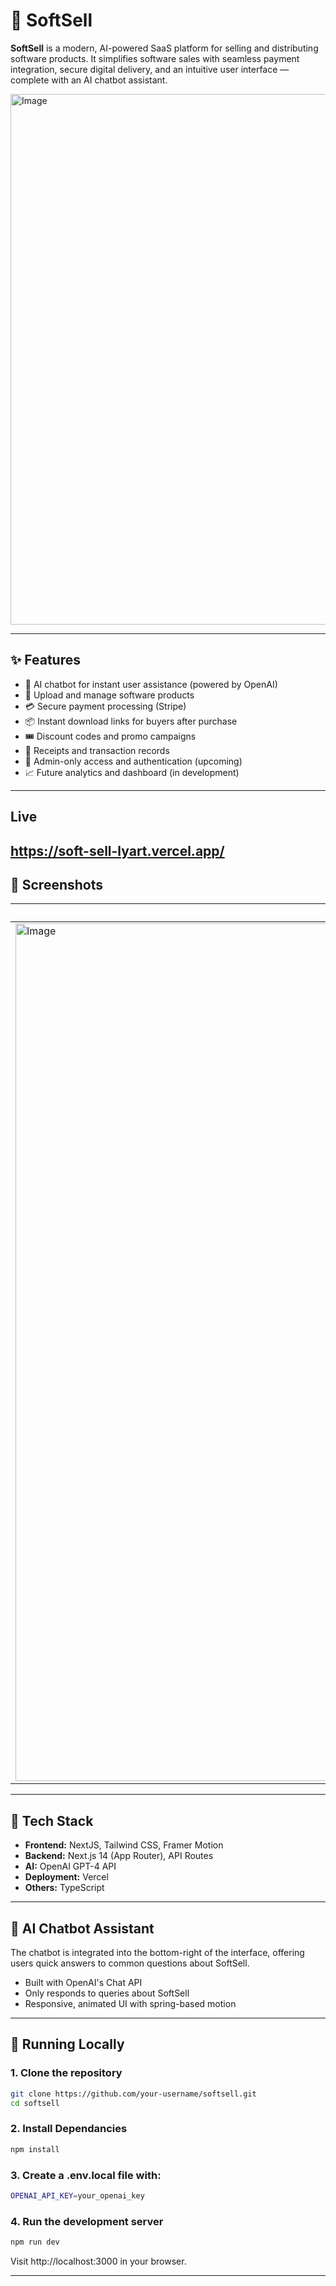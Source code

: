 # 🚀 SoftSell

**SoftSell** is a modern, AI-powered SaaS platform for selling and distributing software products. It simplifies software sales with seamless payment integration, secure digital delivery, and an intuitive user interface — complete with an AI chatbot assistant.

<img width="849" alt="Image" src="https://github.com/user-attachments/assets/5ec426d2-994f-45c6-95ab-0684961d4e04" />

---

## ✨ Features

- 🤖 AI chatbot for instant user assistance (powered by OpenAI)
- 💾 Upload and manage software products
- 💳 Secure payment processing (Stripe)
- 📦 Instant download links for buyers after purchase
- 🎟️ Discount codes and promo campaigns
- 🧾 Receipts and transaction records
- 🔐 Admin-only access and authentication (upcoming)
- 📈 Future analytics and dashboard (in development)

---
## Live
https://soft-sell-lyart.vercel.app/
---

## 📸 Screenshots

| Homepage |
|---------|
|<img width="1372" alt="Image" src="https://github.com/user-attachments/assets/526f6871-5d4f-4f95-a37d-42b1e9d4c3b0" /> |

---

## 🧰 Tech Stack

- **Frontend:** NextJS, Tailwind CSS, Framer Motion
- **Backend:** Next.js 14 (App Router), API Routes
- **AI:** OpenAI GPT-4 API
- **Deployment:** Vercel
- **Others:** TypeScript

---

## 💬 AI Chatbot Assistant

The chatbot is integrated into the bottom-right of the interface, offering users quick answers to common questions about SoftSell.

- Built with OpenAI's Chat API
- Only responds to queries about SoftSell
- Responsive, animated UI with spring-based motion

---

## 🚀 Running Locally

### 1. Clone the repository
```bash
git clone https://github.com/your-username/softsell.git
cd softsell
```

### 2. Install Dependancies
```bash
npm install
```

### 3. Create a .env.local file with:
```bash
OPENAI_API_KEY=your_openai_key
```

### 4. Run the development server
```bash
npm run dev
```

Visit http://localhost:3000 in your browser.

---





